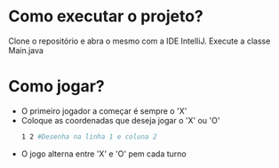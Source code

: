 # Como executar o projeto?
Clone o repositório e abra o mesmo com a IDE IntelliJ. Execute a classe Main.java

# Como jogar?
* O primeiro jogador a começar é sempre o 'X'
* Coloque as coordenadas que deseja jogar o 'X' ou 'O'
  ```bash
  1 2 #Desenha na linha 1 e coluna 2
  ```
* O jogo alterna entre 'X' e 'O' pem cada turno
